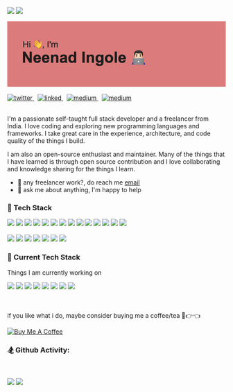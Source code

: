 ![](https://komarev.com/ghpvc/?username=ninadingole&color=blue)
[![](https://stackoverflow-badge.herokuapp.com/api/StackOverflowBadge/2475798)](https://stackoverflow.com/users/2475798/neenad)

![](./download.png)


<a href="https://twitter.com/iamneenad">
  <img height="20px" src="https://github.com/get-icon/geticon/blob/master/icons/twitter.svg" alt="twitter" />
</a>
&nbsp;
<a href="https://www.linkedin.com/in/ninadingole/">
  <img height="20px" src="https://github.com/get-icon/geticon/blob/master/icons/linkedin-icon.svg" alt="linked" />
</a>
&nbsp;
<a href="https://medium.com/@iamninad">
  <img height="20px" src="https://github.com/get-icon/geticon/blob/master/icons/medium.svg" alt="medium" />
</a>
&nbsp;
<a href="https://hashnode.com/@neenadingole">
  <img height="20px" src="https://github.com/get-icon/geticon/blob/master/icons/hashnode.svg" alt="medium" />
</a>
<br />
<br />

I'm a passionate self-taught full stack developer and a freelancer from India. I love coding and exploring new programming languages and frameworks. I take great care in the experience, architecture, and code quality of the things I build.

I am also an open-source enthusiast and maintainer. Many of the things that I have learned is through open source contribution and I love collaborating and knowledge sharing for the things I learn.

- 💼 any freelancer work?, do reach me <a href="mailto:ninad.ingole@gmail.com">email</a>
- 💬 ask me about anything, I'm happy to help

### 📡 Tech Stack

<code><img height="20" src="https://github.com/get-icon/geticon/raw/master/icons/go.svg" /></code>
<code><img height="20" src="https://github.com/get-icon/geticon/raw/master/icons/kotlin.svg" /></code>
<code><img height="20" src="https://github.com/get-icon/geticon/raw/master/icons/java.svg" /></code>
<code><img height="20" src="https://github.com/get-icon/geticon/raw/master/icons/kafka-icon.svg" /></code>
<code><img height="20" src="https://github.com/get-icon/geticon/raw/master/icons/git-icon.svg" /></code>
<code><img height="20" src="https://github.com/get-icon/geticon/raw/master/icons/aws.svg" /></code>
<code><img height="20" src="https://github.com/get-icon/geticon/raw/master/icons/google-cloud.svg" /></code>
<code><img height="20" src="https://github.com/get-icon/geticon/raw/master/icons/postgresql.svg" /></code>
<code><img height="20" src="https://github.com/get-icon/geticon/raw/master/icons/mysql.svg" /></code>
<code><img height="20" src="https://github.com/get-icon/geticon/raw/master/icons/neo4j.svg" /></code>
<code><img height="20" src="https://github.com/get-icon/geticon/raw/master/icons/opensource.svg" /></code>
<code><img height="20" src="https://github.com/get-icon/geticon/raw/master/icons/docker-icon.svg" /></code>
<code><img height="20" src="https://github.com/get-icon/geticon/raw/master/icons/kubernetes.svg" /></code>
<code><img height="20" src="https://github.com/get-icon/geticon/raw/master/icons/spring.svg" /></code>
<br />
<br />
<code><img height="20" src="https://github.com/get-icon/geticon/raw/master/icons/typescript-icon.svg" /></code>
<code><img height="20" src="https://github.com/get-icon/geticon/raw/master/icons/javascript.svg" /></code>
<code><img height="20" src="https://github.com/get-icon/geticon/raw/master/icons/nodejs-icon.svg" /></code>
<code><img height="20" src="https://github.com/get-icon/geticon/raw/master/icons/react.svg" /></code>
<code><img height="20" src="https://github.com/get-icon/geticon/raw/master/icons/redux.svg" /></code>
<code><img height="20" src="https://github.com/get-icon/geticon/raw/master/icons/reactivex.svg" /></code>
<code><img height="20" src="https://github.com/get-icon/geticon/raw/master/icons/tailwindcss-icon.svg" /></code>

### 🔭 Current Tech Stack

Things I am currently working on

<code><img height="20" src="https://github.com/get-icon/geticon/raw/master/icons/go.svg" /></code>
<code><img height="20" src="https://github.com/get-icon/geticon/raw/master/icons/php.svg" /></code>
<code><img height="20" src="https://github.com/get-icon/geticon/raw/master/icons/kafka-icon.svg" /></code>
<code><img height="20" src="https://github.com/get-icon/geticon/raw/master/icons/aws.svg" /></code>
<code><img height="20" src="https://github.com/get-icon/geticon/raw/master/icons/postgresql.svg" /></code>
<code><img height="20" src="https://github.com/get-icon/geticon/raw/master/icons/mysql.svg" /></code>
<code><img height="20" src="https://github.com/get-icon/geticon/raw/master/icons/docker-icon.svg" /></code>
<code><img height="20" src="https://github.com/get-icon/geticon/raw/master/icons/kubernetes.svg" /></code>

<br /><br />
if you like what i do, maybe consider buying me a coffee/tea 🥺👉👈
<br />

<a href="https://www.buymeacoffee.com/neenadingole" target="_blank"><img src="https://cdn.buymeacoffee.com/buttons/v2/default-red.png" alt="Buy Me A Coffee" style="height: 50px !important;width: 180px !important;" ></a>

### 🏂 Github Activity:

<br/>


 <img
    align="center"
    src="https://github-readme-stats.vercel.app/api/top-langs/?username=ninadingole&layout=compact&theme=tokyonight"
  />
<img   
    align="center"
    height="165" 
     src="https://github-readme-stats.vercel.app/api?username=ninadingole&show_icons=true&theme=tokyonight"
  />



